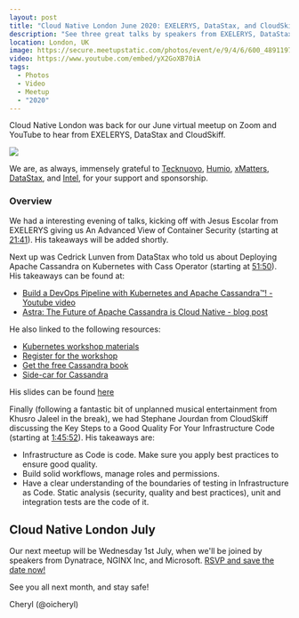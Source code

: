 ```yaml
---
layout: post
title: "Cloud Native London June 2020: EXELERYS, DataStax, and CloudSkiff"
description: "See three great talks by speakers from EXELERYS, DataStax, and CloudSkiff at the Cloud Native London meetup June 2020, hosted by Cheryl Hung, Director of Ecosystem at CNCF"
location: London, UK
image: https://secure.meetupstatic.com/photos/event/e/9/4/6/600_489119718.jpeg
video: https://www.youtube.com/embed/yX2GoXB70iA
tags:
  - Photos
  - Video
  - Meetup
  - "2020"
---
```


Cloud Native London was back for our June virtual meetup on Zoom and YouTube to hear from EXELERYS, DataStax and CloudSkiff.

![](/images/June_CNL.PNG)

We are, as always, immensely grateful to [Tecknuovo](https://www.tecknuovo.com/), [Humio](https://humio.com/), [xMatters](https://www.xmatters.com/), [DataStax](https://www.datastax.com/), and [Intel](https://www.intel.co.uk/content/www/uk/en/homepage.html), for your support and sponsorship.

### Overview

We had a interesting evening of talks, kicking off with Jesus Escolar from EXELERYS giving us An Advanced View of Container Security (starting at [21:41](https://youtu.be/yX2GoXB70iA?t=1301)). His takeaways will be added shortly.


Next up was Cedrick Lunven from DataStax who told us about Deploying Apache Cassandra on Kubernetes with Cass Operator (starting at [51:50](https://youtu.be/yX2GoXB70iA?t=3110)). His takeaways can be found at:

* [Build a DevOps Pipeline with Kubernetes and Apache Cassandra™! - Youtube video](https://www.youtube.com/watch?v=O_Q2-NsZJ7Q)
* [Astra: The Future of Apache Cassandra is Cloud Native - blog post](https://www.datastax.com/blog/2020/05/why-astra-good-cassandra)

He also linked to the following resources:

* [Kubernetes workshop materials](https://github.com/DataStax-Academy/kubernetes-workshop-online)
* [Register for the workshop](https://www.eventbrite.com/e/workshop-build-a-devops-pipeline-with-kubernetes-and-apache-cassandratm-tickets-106944768682?aff=erelexpmlt)
* [Get the free Cassandra book](https://www.datastax.com/resources/ebook/oreilly-cassandra-definitive-guide)
* [Side-car for Cassandra](https://github.com/datastax/management-api-for-apache-cassandra)

His slides can be found [here](/resources/Cedrick_Datastax_DeployingCasssandrak8s.pdf)

Finally (following a fantastic bit of unplanned musical entertainment from Khusro Jaleel in the break), we had Stephane Jourdan from CloudSkiff discussing the Key Steps to a Good Quality For Your Infrastructure Code (starting at [1:45:52](https://youtu.be/yX2GoXB70iA?t=6352)). His takeaways are:

* Infrastructure as Code is code. Make sure you apply best practices to ensure good quality.
* Build solid workflows, manage roles and permissions.
* Have a clear understanding of the boundaries of testing in Infrastructure as Code. Static analysis (security, quality and best practices), unit and integration tests are the code of it.


## Cloud Native London July

Our next meetup will be Wednesday 1st July, when we'll be joined by speakers from Dynatrace,  NGINX Inc, and Microsoft. [RSVP and save the date now!](https://www.meetup.com/Cloud-Native-London/events/268884486/)

See you all next month, and stay safe!

Cheryl (@oicheryl)
